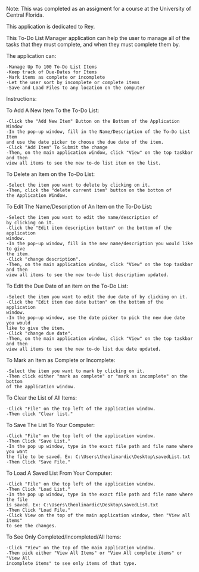 Note: This was completed as an assigment for a course at the University of Central Florida.

This application is dedicated to Rey.

This To-Do List Manager application can help the user to manage
all of the tasks that they must complete, and when they must complete them by.

The application can:

    -Manage Up To 100 To-Do List Items
    -Keep track of Due-Dates for Items
    -Mark items as complete or incomplete
    -Let the user sort by incomplete or complete items
    -Save and Load Files to any location on the computer

Instructions:

To Add A New Item To the To-Do List:
    
    -Click the "Add New Item" Button on the Bottom of the Application Window
    -In the pop-up window, fill in the Name/Description of the To-Do List Item
    and use the date picker to choose the due date of the item.
    -Click "Add Item" To Submit the change
    -Then, on the main application window, click "View" on the top taskbar and then
    view all items to see the new to-do list item on the list.

To Delete an Item on the To-Do List:
    
    -Select the item you want to delete by clicking on it.
    -Then, click the "delete current item" button on the bottom of 
    the Application Window.

To Edit The Name/Description of An Item on the To-Do List:
    
    -Select the item you want to edit the name/description of
    by clicking on it.
    -Click the "Edit item description button" on the bottom of the application
    window.
    -In the pop-up window, fill in the new name/description you would like to give
    the item.
    -Click "change description".
    -Then, on the main application window, click "View" on the top taskbar and then
    view all items to see the new to-do list description updated.

To Edit the Due Date of an item on the To-Do List:

    -Select the item you want to edit the due date of by clicking on it.
    -Click the "Edit item due date button" on the bottom of the application
    window.
    -In the pop-up window, use the date picker to pick the new due date you would 
    like to give the item.
    -Click "change due date".
    -Then, on the main application window, click "View" on the top taskbar and then
    view all items to see the new to-do list due date updated.

To Mark an Item as Complete or Incomplete:

    -Select the item you want to mark by clicking on it.
    -Then click either "mark as complete" or "mark as incomplete" on the bottom
    of the application window.

To Clear the List of All Items:

    -Click "File" on the top left of the application window.
    -Then click "Clear list."

To Save The List To Your Computer:
    
    -Click "File" on the top left of the application window.
    -Then Click "Save List."
    -In the pop up window, type in the exact file path and file name where you want
    the file to be saved. Ex: C:\Users\theolinardic\Desktop\savedList.txt
    -Then Click "Save File."

To Load A Saved List From Your Computer:

    -Click "File" on the top left of the application window.
    -Then Click "Load List."
    -In the pop up window, type in the exact file path and file name where the file
    is saved. Ex: C:\Users\theolinardic\Desktop\savedList.txt
    -Then Click "Load File."
    -Click View on the top of the main application window, then "View all items"
    to see the changes.

To See Only Completed/Incompleted/All Items:

    -Click "View" on the top of the main application window.
    -Then pick either "View All Items" or "View All complete items" or "View All 
    incomplete items" to see only items of that type.
